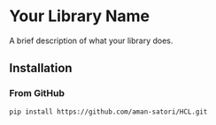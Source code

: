 # Your Library Name

A brief description of what your library does.

## Installation

### From GitHub

```bash
pip install https://github.com/aman-satori/HCL.git
